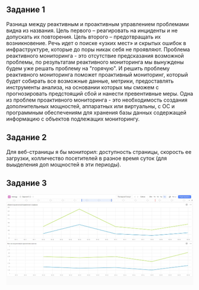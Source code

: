 ## Задание 1

Разница между реактивным и проактивным управлением проблемами видна из названия. Цель первого – реагировать на инциденты и не допускать их повторения. Цель второго – предотвращать их возникновение. Речь идет о поиске «узких мест» и скрытых ошибок в инфраструктуре, которые до поры никак себя не проявляют.
Проблема реактивного мониторинга - это отсутствие предсказания возможной проблемы, по результатам реактивного мониторинга мы вынуждены будем уже решать проблему на "горячую".
И решить проблему реактивного мониторинга поможет проактивный мониторинг, который будет собирать все возможные данные, метрики, предоставлять инструменты анализа, на основании которых мы сможем с прогнозировать предстоящий сбой и нанести превентивные меры.
Одна из проблем проактивного мониторинга - это необходимость создания дополнительных мощностей, аппаратных или виртуальны, с ОС и программным обеспечениям для хранения базы данных содержащей информацию с объектов подлежащих мониторингу.

## Задание 2

Для веб-страницы я бы мониторил: доступность страницы, скорость ее загрузки, колличество посетителей в разное время суток (для выыделения доп мощностей в эти периоды).

## Задание 3

![](/img/9.1.3.jpg)
